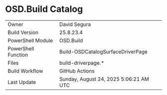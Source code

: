 ﻿# OSD.Build Catalog

| | |
|-|-|
| Owner | David Segura |
| Build Version | 25.8.23.4 |
| PowerShell Module | OSD.Build |
| PowerShell Function | Build-OSDCatalogSurfaceDriverPage |
| Files | build-driverpage.* |
| Build Workflow | GitHub Actions |
| Last Update | Sunday, August 24, 2025 5:06:21 AM UTC |
